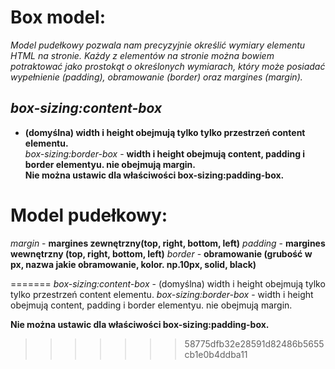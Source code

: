 
# Box model: #
_Model pudełkowy pozwala nam precyzyjnie określić wymiary elementu HTML na stronie.
Każdy z elementów na stronie można bowiem potraktować jako prostokąt o określonych wymiarach,
który może posiadać wypełnienie (padding), 
obramowanie (border) oraz margines (margin)._

## _box-sizing:content-box_ ## 
- **(domyślna) width i height obejmują tylko tylko przestrzeń content elementu.**  
_box-sizing:border-box_ - **width i height obejmują content, padding i border elementyu. nie obejmują margin.**  
**Nie można ustawic dla właściwości box-sizing:padding-box.**  

# Model pudełkowy: #

_margin_ - **margines zewnętrzny(top, right, bottom, left)**
_padding_ - **margines wewnętrzny (top, right, bottom, left)**
_border_ - **obramowanie (grubość w px, nazwa jakie obramowanie, kolor. np.10px, solid, black)**
  
=======
_box-sizing:content-box_ - (domyślna) width i height obejmują tylko tylko przestrzeń content elementu.
_box-sizing:border-box_ - width i height obejmują content, padding i border elementyu. nie obejmują margin.

**Nie można ustawic dla właściwości box-sizing:padding-box.**  
  
>>>>>>> 58775dfb32e28591d82486b5655cb1e0b4ddba11
